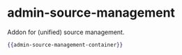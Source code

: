 # admin-source-management

Addon for (unified) source management.

```hbs
{{admin-source-management-container}}
```
